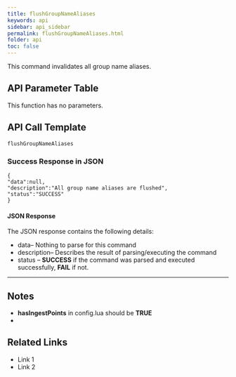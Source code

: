 ```yaml
---
title: flushGroupNameAliases
keywords: api
sidebar: api_sidebar
permalink: flushGroupNameAliases.html
folder: api
toc: false
---
```




This command invalidates all group name aliases.





## API Parameter Table

This function has no parameters.



## API Call Template

``` 
flushGroupNameAliases
```



### Success Response in JSON

``` 
{
"data":null,
"description":"All group name aliases are flushed",
"status":"SUCCESS"
}
```



#### JSON Response

The JSON response contains the following details:

- data– Nothing to parse for this command
- description– Describes the result of parsing/executing the command
- status – **SUCCESS** if the command was parsed and executed successfully, **FAIL** if not.

------

## Notes

- **hasIngestPoints** in config.lua should be **TRUE**
- ​





## **Related Links**

- Link 1
- Link 2